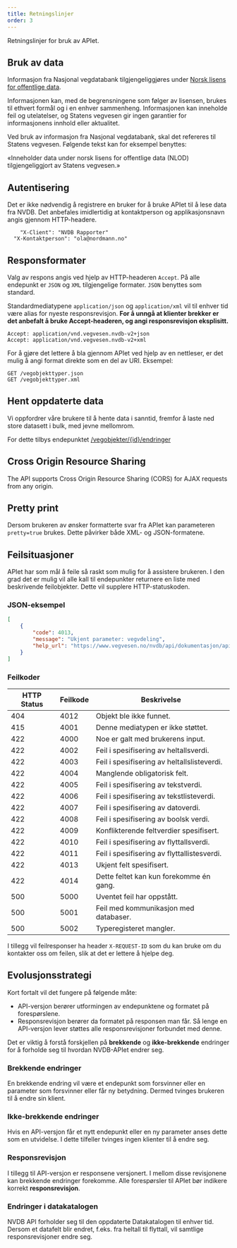 ```yaml
---
title: Retningslinjer
order: 3
---
```


Retningslinjer for bruk av APIet.

## Bruk av data

Informasjon fra Nasjonal vegdatabank tilgjengeliggjøres under [Norsk lisens for offentlige data](http://data.norge.no/nlod/no/1.0).

Informasjonen kan, med de begrensningene som følger av lisensen, brukes til ethvert formål og i en enhver sammenheng. Informasjonen kan inneholde feil og utelatelser, og Statens vegvesen gir ingen garantier for informasjonens innhold eller aktualitet.

Ved bruk av informasjon fra Nasjonal vegdatabank, skal det refereres til Statens vegvesen. Følgende tekst kan for eksempel benyttes:

«Inneholder data under norsk lisens for offentlige data (NLOD) tilgjengeliggjort av Statens vegvesen.»

## Autentisering

Det er ikke nødvendig å registrere en bruker for å bruke APIet til å lese data fra NVDB. Det anbefales imidlertidig at kontaktperson og applikasjonsnavn angis gjennom HTTP-headere.


```
	"X-Client": "NVDB Rapporter"
  "X-Kontaktperson": "ola@nordmann.no"
```

## Responsformater

Valg av respons angis ved hjelp av HTTP-headeren `Accept`. På alle endepunkt er `JSON` og `XML` tilgjengelige formater. `JSON` benyttes som standard.

Standardmediatypene `application/json` og `application/xml` vil til enhver tid være <emph>alias</emph> for nyeste responsrevisjon. **For å unngå at klienter brekker er det anbefalt å bruke Accept-headeren, og angi responsrevisjon eksplisitt.**

```
Accept: application/vnd.vegvesen.nvdb-v2+json
Accept: application/vnd.vegvesen.nvdb-v2+xml
```

For å gjøre det lettere å bla gjennom APIet ved hjelp av en nettleser, er det mulig å angi format direkte som en del av URI. Eksempel:

```
GET /vegobjekttyper.json
GET /vegobjekttyper.xml
```

## Hent oppdaterte data

Vi oppfordrer våre brukere til å hente data i sanntid, fremfor å laste ned store datasett i bulk, med jevne mellomrom.

For dette tilbys endepunktet [/vegobjekter/{id}/endringer](endepunkt/vegobjekter#hent-endringer)

## Cross Origin Resource Sharing

The API supports Cross Origin Resource Sharing (CORS) for AJAX requests from any origin.

## Pretty print

Dersom brukeren av ønsker formatterte svar fra APIet kan parameteren `pretty=true` brukes. Dette påvirker både XML- og JSON-formatene.

## Feilsituasjoner

APIet har som mål å feile så raskt som mulig for å assistere brukeren. I den grad det er mulig vil alle kall til endepunkter returnere en liste med beskrivende feilobjekter. Dette vil supplere HTTP-statuskoden.

### JSON-eksempel

```json
[
    {
        "code": 4013,
        "message": "Ukjent parameter: vegvdeling",
        "help_url": "https://www.vegvesen.no/nvdb/api/dokumentasjon/api/page/3"
    }
]
```
### Feilkoder

<table>
    <thead>
    <tr>
        <th>HTTP Status</th>
        <th>Feilkode</th>
        <th>Beskrivelse</th>
    </tr>
    </thead>
    <tbody>
    <tr>
        <td>404</td>
        <td>4012</td>
        <td>Objekt ble ikke funnet.</td>
    </tr>
    <tr>
        <td>415</td>
        <td>4001</td>
        <td>Denne mediatypen er ikke støttet.</td>
    </tr>
    <tr>
        <td>422</td>
        <td>4000</td>
        <td>Noe er galt med brukerens input.</td>
    </tr>
    <tr>
        <td>422</td>
        <td>4002</td>
        <td>Feil i spesifisering av heltallsverdi.</td>
    </tr>
    <tr>
        <td>422</td>
        <td>4003</td>
        <td>Feil i spesifisering av heltallslisteverdi.</td>
    </tr>
    <tr>
        <td>422</td>
        <td>4004</td>
        <td>Manglende obligatorisk felt.</td>
    </tr>
    <tr>
        <td>422</td>
        <td>4005</td>
        <td>Feil i spesifisering av tekstverdi.</td>
    </tr>
    <tr>
        <td>422</td>
        <td>4006</td>
        <td>Feil i spesifisering av tekstlisteverdi.</td>
    </tr>
    <tr>
        <td>422</td>
        <td>4007</td>
        <td>Feil i spesifisering av datoverdi.</td>
    </tr>
    <tr>
        <td>422</td>
        <td>4008</td>
        <td>Feil i spesifisering av boolsk verdi.</td>
    </tr>
    <tr>
        <td>422</td>
        <td>4009</td>
        <td>Konflikterende feltverdier spesifisert.</td>
    </tr>
    <tr>
        <td>422</td>
        <td>4010</td>
        <td>Feil i spesifisering av flyttallsverdi.</td>
    </tr>
    <tr>
        <td>422</td>
        <td>4011</td>
        <td>Feil i spesifisering av flyttallistesverdi.</td>
    </tr>
    <tr>
        <td>422</td>
        <td>4013</td>
        <td>Ukjent felt spesifisert.</td>
    </tr>
    <tr>
        <td>422</td>
        <td>4014</td>
        <td>Dette feltet kan kun forekomme én gang.</td>
    </tr>
    <tr>
        <td>500</td>
        <td>5000</td>
        <td>Uventet feil har oppstått.</td>
    </tr>
    <tr>
        <td>500</td>
        <td>5001</td>
        <td>Feil med kommunikasjon med databaser.</td>
    </tr>
    <tr>
        <td>500</td>
        <td>5002</td>
        <td>Typeregisteret mangler.</td>
    </tr>
    </tbody>
</table>

I tillegg vil feilresponser ha header `X-REQUEST-ID` som du kan bruke om du kontakter oss om feilen, slik at det er lettere å hjelpe deg.

## Evolusjonsstrategi

Kort fortalt vil det fungere på følgende måte:

*   API-versjon berører utformingen av endepunktene og formatet på forespørslene.
*   Responsrevisjon berører da formatet på responsen man får. Så lenge en API-versjon lever støttes alle responsrevisjoner forbundet med denne.

Det er viktig å forstå forskjellen på **brekkende** og **ikke-brekkende** endringer for å forholde seg til hvordan NVDB-APIet endrer seg.

### Brekkende endringer

En brekkende endring vil være et endepunkt som forsvinner eller en parameter som forsvinner eller får ny betydning. Dermed tvinges brukeren til å endre sin klient.

### Ikke-brekkende endringer

Hvis en API-versjon får et nytt endepunkt eller en ny parameter anses dette som en utvidelse. I dette tilfeller tvinges ingen klienter til å endre seg.

### Responsrevisjon

I tillegg til API-versjon er responsene versjonert. I mellom disse revisjonene kan brekkende endringer forekomme. Alle forespørsler til APIet bør indikere korrekt **responsrevisjon**.

### Endringer i datakatalogen

NVDB API forholder seg til den oppdaterte Datakatalogen til enhver tid. Dersom et datafelt blir endret, f.eks. fra heltall til flyttall, vil samtlige responsrevisjoner endre seg.
